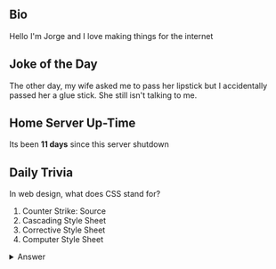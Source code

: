 ## Bio

Hello I'm Jorge and I love making things for the internet

## Joke of the Day

The other day, my wife asked me to pass her lipstick but I accidentally passed her a glue stick. She still isn't talking to me.

## Home Server Up-Time

Its been **11 days** since this server shutdown


## Daily Trivia

In web design, what does CSS stand for?
 1. Counter Strike: Source
 2. Cascading Style Sheet
 3. Corrective Style Sheet
 4. Computer Style Sheet

<details>
  <summary>Answer</summary>
  Cascading Style Sheet
</details>
